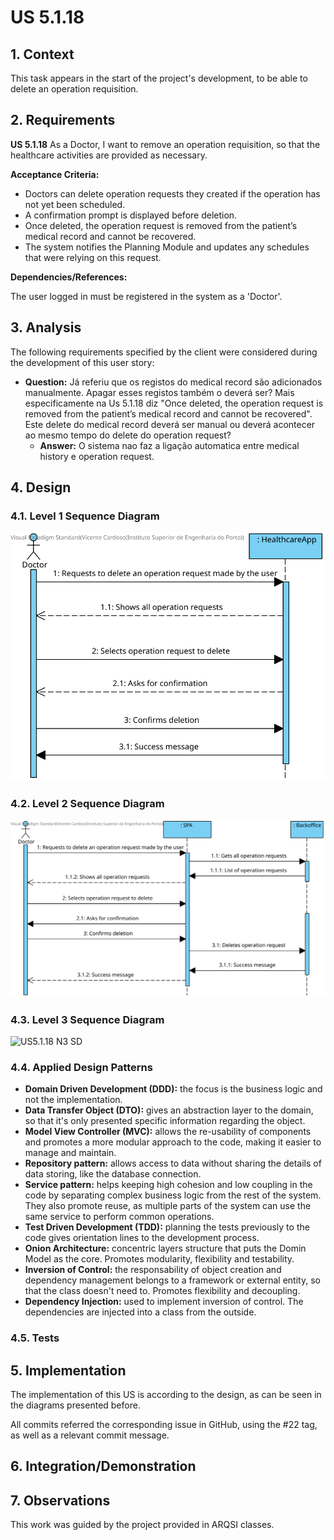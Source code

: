 # US 5.1.18

## 1. Context

This task appears in the start of the project's development, to be able to delete an operation requisition.


## 2. Requirements

**US 5.1.18** As a Doctor, I want to remove an operation requisition, so that the healthcare
activities are provided as necessary.

**Acceptance Criteria:**

- Doctors can delete operation requests they created if the operation has not yet been
scheduled.
- A confirmation prompt is displayed before deletion.
- Once deleted, the operation request is removed from the patient’s medical record and cannot
be recovered.
- The system notifies the Planning Module and updates any schedules that were relying on this
request.

**Dependencies/References:**

The user logged in must be registered in the system as a 'Doctor'.

## 3. Analysis

The following requirements specified by the client were considered during the development of this user story:

- **Question:** Já referiu que os registos do medical record são adicionados manualmente. Apagar esses registos também o deverá ser? Mais especificamente na Us 5.1.18 diz "Once deleted, the operation request is removed from the patient’s medical record and cannot
be recovered". Este delete do medical record deverá ser manual ou deverá acontecer ao mesmo tempo do delete do operation request?
  - **Answer:** O sistema nao faz a ligação automatica entre medical history e operation request.

## 4. Design



### 4.1. Level 1 Sequence Diagram

![US5.1.18 N1 SD](US5.1.18%20N1%20SD.svg)

### 4.2. Level 2 Sequence Diagram

![US5.1.18 N2 SD](US5.1.18%20N2%20SD.svg)

### 4.3. Level 3 Sequence Diagram

![US5.1.18 N3 SD](US5.1.18%20N3%20SD.svg)

### 4.4. Applied Design Patterns

- **Domain Driven Development (DDD):** the focus is the business logic and not the implementation.
- **Data Transfer Object (DTO):** gives an abstraction layer to the domain, so that it's only presented specific information regarding the object.
- **Model View Controller (MVC):** allows the re-usability of components and promotes a more modular approach to the code, making it easier to manage and maintain.
- **Repository pattern:** allows access to data without sharing the details of data storing, like the database connection.
- **Service pattern:** helps keeping high cohesion and low coupling in the code by separating complex business logic from the rest of the system. They also promote reuse, as multiple parts of the system can use the same service to perform common operations.
- **Test Driven Development (TDD):** planning the tests previously to the code gives orientation lines to the development process.
- **Onion Architecture:** concentric layers structure that puts the Domin Model as the core. Promotes modularity, flexibility and testability.
- **Inversion of Control:** the responsability of object creation and dependency management belongs to a framework or external entity, so that the class doesn't need to. Promotes flexibility and decoupling.
- **Dependency Injection:** used to implement inversion of control. The dependencies are injected into a class from the outside.


### 4.5. Tests




## 5. Implementation

The implementation of this US is according to the design, as can be seen in the diagrams presented before.

All commits referred the corresponding issue in GitHub, using the #22 tag, as well as a relevant commit message.


## 6. Integration/Demonstration


## 7. Observations

This work was guided by the project provided in ARQSI classes.